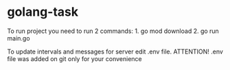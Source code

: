 # golang-task

To run project you need to run 2 commands:
    1. go mod download
    2. go run main.go

To update intervals and messages for server edit .env file.
ATTENTION! .env file was added on git only for your convenience